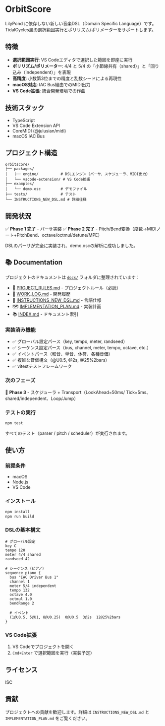 # OrbitScore

LilyPond に依存しない新しい音楽DSL（Domain Specific Language）です。TidalCycles風の選択範囲実行とポリリズム/ポリメーターをサポートします。

## 特徴

- **選択範囲実行**: VS Codeエディタで選択した範囲を即座に実行
- **ポリリズム/ポリメーター**: 4/4 と 5/4 の「小節線共有（shared）」と「回り込み（independent）」を表現
- **高精度**: 小数第3位までの精度と乱数シードによる再現性
- **macOS対応**: IAC Bus経由でのMIDI出力
- **VS Code拡張**: 統合開発環境での作曲

## 技術スタック

- TypeScript
- VS Code Extension API
- CoreMIDI (@julusian/midi)
- macOS IAC Bus

## プロジェクト構造

```
orbitscore/
├── packages/
│   ├── engine/          # DSLエンジン（パーサ、スケジューラ、MIDI出力）
│   └── vscode-extension/ # VS Code拡張
├── examples/
│   └── demo.osc         # デモファイル
├── tests/               # テスト
└── INSTRUCTIONS_NEW_DSL.md # 詳細仕様
```

## 開発状況

✅ **Phase 1 完了** - パーサ実装
✅ **Phase 2 完了** - Pitch/Bend変換（度数→MIDIノート+PitchBend、octave/octmul/detune/MPE）

DSLのパーサが完全に実装され、demo.oscの解析に成功しました。

## 📚 Documentation

プロジェクトのドキュメントは [`docs/`](docs/) フォルダに整理されています：

- 📏 [PROJECT_RULES.md](docs/PROJECT_RULES.md) - プロジェクトルール（必読）
- 📝 [WORK_LOG.md](docs/WORK_LOG.md) - 開発履歴
- 🎵 [INSTRUCTIONS_NEW_DSL.md](docs/INSTRUCTIONS_NEW_DSL.md) - 言語仕様
- 🗺️ [IMPLEMENTATION_PLAN.md](docs/IMPLEMENTATION_PLAN.md) - 実装計画
- 📚 [INDEX.md](docs/INDEX.md) - ドキュメント索引

### 実装済み機能

- ✅ グローバル設定パース（key, tempo, meter, randseed）
- ✅ シーケンス設定パース（bus, channel, meter, tempo, octave, etc.）
- ✅ イベントパース（和音、単音、休符、各種音価）
- ✅ 複雑な音価構文（@U0.5, @2s, @25%2bars）
- ✅ vitestテストフレームワーク

### 次のフェーズ

🔄 **Phase 3** - スケジューラ + Transport（LookAhead=50ms/ Tick=5ms、shared/independent、Loop/Jump）

### テストの実行

```bash
npm test
```

すべてのテスト（parser / pitch / scheduler）が実行されます。

## 使い方

### 前提条件

- macOS
- Node.js
- VS Code

### インストール

```bash
npm install
npm run build
```

### DSLの基本構文

```osc
# グローバル設定
key C
tempo 120
meter 4/4 shared
randseed 42

# シーケンス（ピアノ）
sequence piano {
  bus "IAC Driver Bus 1"
  channel 1
  meter 5/4 independent
  tempo 132
  octave 4.0
  octmul 1.0
  bendRange 2

  # イベント
  (1@U0.5, 5@U1, 8@U0.25)  0@U0.5  3@2s  12@25%2bars
}
```

### VS Code拡張

1. VS Codeでプロジェクトを開く
2. `Cmd+Enter` で選択範囲を実行（実装予定）

## ライセンス

ISC

## 貢献

プロジェクトへの貢献を歓迎します。詳細は `INSTRUCTIONS_NEW_DSL.md` と `IMPLEMENTATION_PLAN.md` をご覧ください。
